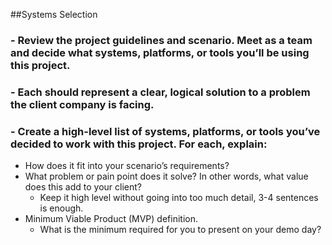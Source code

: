 ##Systems Selection
### - Review the project guidelines and scenario. Meet as a team and decide what systems, platforms, or tools you’ll be using this project.
### - Each should represent a clear, logical solution to a problem the client company is facing.
### - Create a high-level list of systems, platforms, or tools you’ve decided to work with this project. For each, explain:
- How does it fit into your scenario’s requirements?
- What problem or pain point does it solve? In other words, what value does this add to your client?
  - Keep it high level without going into too much detail, 3-4 sentences is enough.
- Minimum Viable Product (MVP) definition.
  - What is the minimum required for you to present on your demo day?
